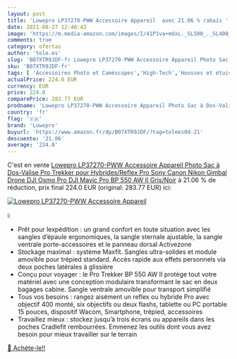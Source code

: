 ```yaml
---
layout: post
title: 'Lowepro LP37270-PWW Accessoire Appareil  avec 21.06 % rabais '
date: 2021-08-27 12:40:43
image: 'https://m.media-amazon.com/images/I/41P1va+mdxL._SL500_._SL400_.jpg'
comments: true
category: ofertas
author: 'tole.es'
slug: 'B07XTR9JDF-fr Lowepro LP37270-PWW Accessoire Appareil Photo Sac à Dos-...'
sku: 'B07XTR9JDF-fr'
tags: [ 'Accessoires Photo et Caméscopes','High-Tech','Housses et étuis pour appareils photo et caméscopes','Housses pour appareils photo','Housses pour appareils photo reflex','Photo et caméscopes','lowepro', ]
actualPrice: 224.0 EUR
currency: EUR
price: 224.0
comparePrice: 283.77 EUR
prodname: 'Lowepro LP37270-PWW Accessoire Appareil Photo Sac à Dos-Valise Pro Trekker pour Hybrides/Reflex Pro  Sony  Canon  Nikon  Gimbal  Drone  DJI Osmo Pro  DJI Mavic Pro BP 550 AW II Gris/Noir'
country: 'fr'
flag: '🇫🇷'
brand: 'Lowepro'
buyurl: 'https://www.amazon.fr/dp/B07XTR9JDF/?tag=tolees0d-21'
descuento: '21.06'
average: '224.0'
---
```


C'est en vente [Lowepro LP37270-PWW Accessoire Appareil Photo Sac à Dos-Valise Pro Trekker pour Hybrides/Reflex Pro  Sony  Canon  Nikon  Gimbal  Drone  DJI Osmo Pro  DJI Mavic Pro BP 550 AW II Gris/Noir](https://www.amazon.fr/dp/B07XTR9JDF/?tag=tolees0d-21)  à  21.06 % de réduction, prix final  224.0 EUR (original: 283.77 EUR) ici:

[![Lowepro LP37270-PWW Accessoire Appareil ](https://m.media-amazon.com/images/I/41P1va+mdxL._SL500_._SL400_.jpg)](https://www.amazon.fr/dp/B07XTR9JDF/?tag=tolees0d-21)

ℹ️:

- Prêt pour lexpédition : un grand confort en toute situation avec les sangles d’épaule ergonomiques, la sangle sternale ajustable, la sangle ventrale porte-accessoires et le panneau dorsal Activezone
- Stockage maximal : système Maxfit. Sangles ultra-solides et module amovible pour trépied standard. Accès rapide aux effets personnels via deux poches latérales à glissière
- Conçu pour voyager : le Pro Trekker BP 550 AW II protège tout votre matériel avec une conception modulaire transformant le sac en deux bagages cabine. Sangle ventrale amovible pour transport simplifié
- Tous vos besoins : rangez aisément un reflex ou hybride Pro avec objectif 400 monté, six objectifs ou deux flashs, tablette ou PC portable 15 pouces, dispositif Wacom, Smartphone, trépied, accessoires
- Travaillez mieux : stockez jusqu’à trois écrans ou appareils dans les poches Cradlefit rembourrées. Emmenez les outils dont vous avez besoin pour mieux travailler sur le terrain

[🛒 Achète-le!!](https://www.amazon.fr/dp/B07XTR9JDF/?tag=tolees0d-21)
